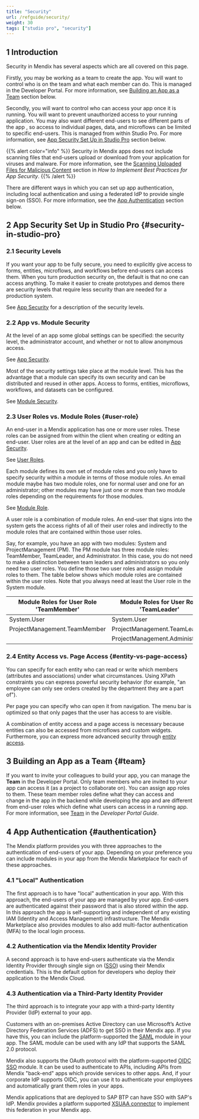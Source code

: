 ```yaml
---
title: "Security"
url: /refguide/security/
weight: 30
tags: ["studio pro", "security"]
---
```


## 1 Introduction

Security in Mendix has several aspects which are all covered on this page.

Firstly, you may be working as a team to create the app. You will want to control who is on the team and what each member can do. This is managed in the Developer Portal. For more information, see [Building an App as a Team](#team) section below. 

Secondly, you will want to control who can access your app once it is running. You will want to prevent unauthorized access to your running application. You may also want different end-users to see different parts of the app , so access to individual pages, data, and microflows can be limited to specific end-users. This is managed from within Studio Pro. For more information, see [App Security Set Up in Studio Pro](#security-in-studio-pro) section below.

{{% alert color="info" %}}
Security in Mendix apps does not include scanning files that end-users upload or download from your application for viruses and malware. For more information, see the [Scanning Uploaded Files for Malicious Content](/howto/security/best-practices-security/#scanning-for-malicious-content) section in *How to Implement Best Practices for App Security*. 
{{% /alert %}}

There are different ways in which you can set up app authentication, including local authentication and using a federated IdP to provide single sign-on (SSO). For more information, see the [App Authentication](#authentication) section below. 

## 2 App Security Set Up in Studio Pro {#security-in-studio-pro}

### 2.1 Security Levels

If you want your app to be fully secure, you need to explicitly give access to forms, entities, microflows, and workflows before end-users can access them. When you turn production security on, the default is that no one can access anything. To make it easier to create prototypes and demos there are security levels that require less security than are needed for a production system.

See [App Security](/refguide/app-security/) for a description of the security levels.

### 2.2 App vs. Module Security

At the level of an app some global settings can be specified: the security level, the administrator account, and whether or not to allow anonymous access.

See [App Security](/refguide/app-security/).

Most of the security settings take place at the module level. This has the advantage that a module can specify its own security and can be distributed and reused in other apps. Access to forms, entities, microflows, workflows, and datasets can be configured.

See [Module Security](/refguide/module-security/).

### 2.3 User Roles vs. Module Roles {#user-role}

An end-user in a Mendix application has one or more user roles. These roles can be assigned from within the client when creating or editing an end-user. User roles are at the level of an app and can be edited in [App Security](/refguide/app-security/).

See [User Roles](/refguide/user-roles/).

Each module defines its own set of module roles and you only have to specify security within a module in terms of those module roles. An email module maybe has two module roles, one for normal user and one for an administrator; other modules may have just one or more than two module roles depending on the requirements for those modules.

See [Module Role](/refguide/module-security/#module-role).

A user role is a combination of module roles. An end-user that signs into the system gets the access rights of all of their user roles and indirectly to the module roles that are contained within those user roles.

Say, for example, you have an app with two modules: System and ProjectManagement (PM). The PM module has three module roles: TeamMember, TeamLeader, and Administrator. In this case, you do not need to make a distinction between team leaders and administrators so you only need two user roles. You define those two user roles and assign module roles to them. The table below shows which module roles are contained within the user roles. Note that you always need at least the User role in the System module.

| Module Roles for User Role 'TeamMember' | Module Roles for User Role 'TeamLeader' |
| --- | --- |
| System.User | System.User |
| ProjectManagement.TeamMember | ProjectManagement.TeamLeader |
|   | ProjectManagement.Administrator |

### 2.4 Entity Access vs. Page Access {#entity-vs-page-access}

You can specify for each entity who can read or write which members (attributes and associations) under what circumstances. Using XPath constraints you can express powerful security behavior (for example, "an employee can only see orders created by the department they are a part of").

Per page you can specify who can open it from navigation. The menu bar is optimized so that only pages that the user has access to are visible. 

A combination of entity access and a page access is necessary because entities can also be accessed from microflows and custom widgets. Furthermore, you can express more advanced security through [entity access](/refguide/module-security/#entity-access).

## 3 Building an App as a Team {#team}

If you want to invite your colleagues to build your app, you can manage the **Team** in the Developer Portal. Only team members who are invited to your app can access it (as a project to collaborate on). You can assign app roles to them. These team member roles define what they can access and change in the app in the backend while developing the app and are different from end-user roles which define what users can access in a running app. For more information, see [Team](/developerportal/general/team/) in the *Developer Portal Guide*.

## 4 App Authentication {#authentication}

The Mendix platform provides you with three approaches to the authentication of end-users of your app. Depending on your preference you can include modules in your app from the Mendix Marketplace for each of these approaches.

### 4.1 "Local" Authentication 

The first approach is to have "local" authentication in your app. With this approach, the end-users of your app are managed by your app. End-users are authenticated against their password that is also stored within the app. In this approach the app is self-supporting and independent of any existing IAM (Identity and Access Management) infrastructure. The Mendix Marketplace also provides modules to also add multi-factor authentication (MFA) to the local login process.

### 4.2 Authentication via the Mendix Identity Provider

A second approach is to have end-users authenticate via the Mendix Identity Provider through single sign on ([SSO](/appstore/modules/mendix-sso/)) using their Mendix credentials. This is the default option for developers who deploy their application to the Mendix Cloud.

### 4.3 Authentication via a Third-Party Identity Provider

The third approach is to integrate your app with a third-party Identity Provider (IdP) external to your app.

Customers with an on-premises Active Directory can use Microsoft’s Active Directory Federation Services (ADFS) to get SSO in their Mendix app. If you have this, you can include the platform-supported the [SAML](/appstore/modules/saml) module in your app. The SAML module can be used with any IdP that supports the SAML 2.0 protocol. 

Mendix also supports the OAuth protocol with the platform-supported [OIDC SSO](/appstore/modules/oidc/) module. It can be used to authenticate to APIs, including APIs from Mendix "back-end" apps which provide services to other apps. And, if your corporate IdP supports OIDC, you can use it to authenticate your employees and automatically grant them roles in your apps.

Mendix applications that are deployed to SAP BTP can have SSO with SAP's IdP. Mendix provides a platform supported [XSUAA connector](/appstore/modules/sap/sap-xsuaa-connector/) to implement this federation in your Mendix app. 
